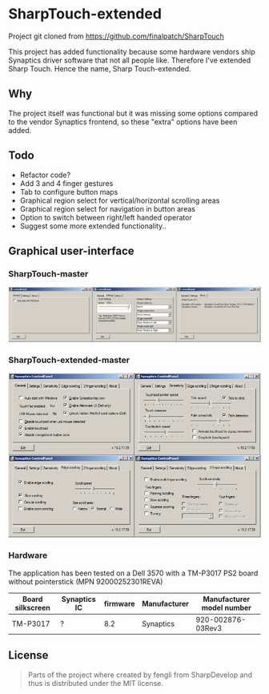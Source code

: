 # SharpTouch-extended

Project git cloned from https://github.com/finalpatch/SharpTouch

This project has added functionality because some hardware vendors ship Synaptics driver software that not all people like.
Therefore I've extended Sharp Touch. Hence the name, Sharp Touch-extended. 

## Why

The project itself was functional but it was missing some options compared to the vendor Synaptics frontend, so these "extra" options have been added.

## Todo

* Refactor code?
* Add 3 and 4 finger gestures
* Tab to configure button maps
* Graphical region select for vertical/horizontal scrolling areas
* Graphical region select for navigation in button areas
* Option to switch between right/left handed operator
* Suggest some more extended functionality..

## Graphical user-interface

### SharpTouch-master

![](https://github.com/StackerDEV/SharpTouch-extended/blob/master/sdstock.png)

### SharpTouch-extended-master

![](https://github.com/StackerDEV/SharpTouch-extended/blob/master/sdnew.png)

### Hardware
The application has been tested on a Dell 3570 with a TM-P3017 PS2 board without pointerstick (MPN 92000252301REVA)

Board silkscreen | Synaptics IC            | firmware           | Manufacturer | Manufacturer model number |
---------------- | ----------------------- | ------------------ | ------------ | ------------------------- |
TM-P3017         | ?                       | 8.2                | Synaptics    | 920-002876-03Rev3                      |


## License

> Parts of the project where created by fengli from SharpDevelop and thus is distributed under the MIT license.
